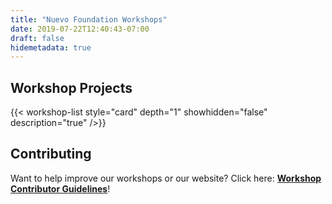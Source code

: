 ```yaml
---
title: "Nuevo Foundation Workshops"
date: 2019-07-22T12:40:43-07:00
draft: false
hidemetadata: true
---
```


## Workshop Projects
{{< workshop-list style="card" depth="1" showhidden="false" description="true"  />}}

## Contributing
Want to help improve our workshops or our website? Click here: **[Workshop Contributor Guidelines](guidelines/)**!
